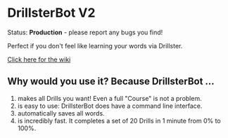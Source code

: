 # DrillsterBot V2
Status: **Production** - please report any bugs you find!

Perfect if you don't feel like learning your words via Drillster.

[Click here for the wiki](../../wiki)

## Why would you use it? Because DrillsterBot ...
1. makes all Drills you want! Even a full "Course" is not a problem.
2. is easy to use: DrillsterBot does have a command line interface.
3. automatically saves all words.
4. is incredibly fast. It completes a set of 20 Drills in 1 minute from 0% to 100%.